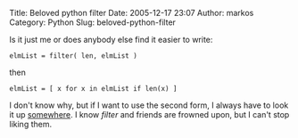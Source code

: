 Title: Beloved python filter
Date: 2005-12-17 23:07
Author: markos
Category: Python
Slug: beloved-python-filter

Is it just me or does anybody else find it easier to write:

`elmList = filter( len, elmList )`

then

`elmList = [ x for x in elmList if len(x) ]`

I don't know why, but if I want to use the second form, I always have to
look it up
[somewhere](http://www.artima.com/weblogs/viewpost.jsp?thread=98196). I
know *filter* and friends are frowned upon, but I can't stop liking
them.

